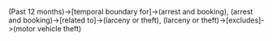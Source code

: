 (Past 12 months)->[temporal boundary for]->(arrest and booking), (arrest and booking)->[related to]->(larceny or theft), (larceny or theft)->[excludes]->(motor vehicle theft)
